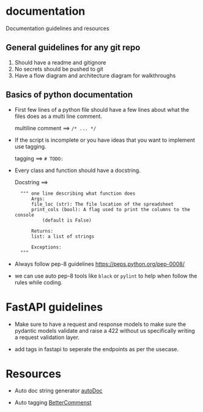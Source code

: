 # documentation
Documentation guidelines and resources

## General guidelines for any git repo
1. Should have a readme and gitignore
2. No secrets should be pushed to git
3. Have a flow diagram and architecture diagram for walkthroughs


## Basics of python documentation

* First few lines of a python file should have a few lines about what the files does as a multi line comment. 

    multiline comment ==> `/* ... */`

* If the script is incomplete or you have ideas that you want to implement use tagging.
    
    tagging ==> `# TODO: `

* Every class and function should have a docstring.

    Docstring ==> 

        """ one line describing what function does
            Args:
            file_loc (str): The file location of the spreadsheet
            print_cols (bool): A flag used to print the columns to the console
                (default is False)

            Returns:
            list: a list of strings

            Exceptions: 
        """

* Always follow pep-8 guidelines https://peps.python.org/pep-0008/

* we can use auto pep-8 tools like `black` or `pylint` to help when follow the rules while coding.



# FastAPI guidelines

* Make sure to have a request and response models to make sure the pydantic models validate and raise a 422 without us specifically writing a request validation layer.

* add tags in fastapi to seperate the endpoints as per the usecase.

# Resources

* Auto doc string generator [autoDoc](https://marketplace.visualstudio.com/items?itemName=njpwerner.autodocstring)

* Auto tagging [BetterCommenst](https://marketplace.visualstudio.com/items?itemName=aaron-bond.better-comments)
